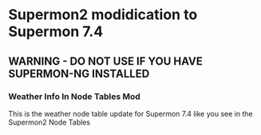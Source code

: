 # Supermon2 modidication to Supermon 7.4 #
## WARNING - DO NOT USE IF YOU HAVE SUPERMON-NG INSTALLED ##

### Weather Info In Node Tables Mod ###
This is the weather node table update for Supermon 7.4 like you see in the Supermon2 Node Tables
